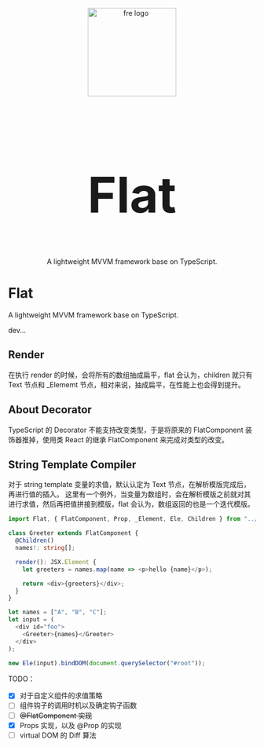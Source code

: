 <div>
  <p align="center"><img src="https://github.com/flat-dev-ti/Flat/blob/master/doc/logo.png" alt="fre logo" width="180"></p>
  <h1 align="center" style="font-size:100px;">Flat</h1>
</div>
<p align="center">A lightweight MVVM framework base on TypeScript.</p>
<p align="center">
</p>

# Flat

A lightweight MVVM framework base on TypeScript.

dev...

## Render

在执行 render 的时候，会将所有的数组抽成扁平，flat 会认为，children 就只有 Text 节点和 \_Elememt 节点，相对来说，抽成扁平，在性能上也会得到提升。

## About Decorator

TypeScript 的 Decorator 不能支持改变类型，于是将原来的 FlatComponent 装饰器推掉，使用类 React 的继承 FlatComponent 来完成对类型的改变。

## String Template Compiler

对于 string template 变量的求值，默认认定为 Text 节点，在解析模版完成后，再进行值的插入。
这里有一个例外，当变量为数组时，会在解析模版之前就对其进行求值，然后再把值拼接到模版，flat 会认为，数组返回的也是一个迭代模版。

```typescript
import Flat, { FlatComponent, Prop, _Element, Ele, Children } from "../../dist";

class Greeter extends FlatComponent {
  @Children()
  names!: string[];

  render(): JSX.Element {
    let greeters = names.map(name => <p>hello {name}</p>);

    return <div>{greeters}</div>;
  }
}

let names = ["A", "B", "C"];
let input = (
  <div id="foo">
    <Greeter>{names}</Greeter>
  </div>
);

new Ele(input).bindDOM(document.querySelector("#root"));
```

TODO：

- [x] 对于自定义组件的求值策略
- [ ] 组件钩子的调用时机以及确定钩子函数
- [ ] ~~@FlatComponent 实现~~
- [x] Props 实现，以及 @Prop 的实现
- [ ] virtual DOM 的 Diff 算法
